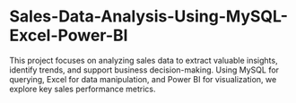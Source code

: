 # Sales-Data-Analysis-Using-MySQL-Excel-Power-BI
This project focuses on analyzing sales data to extract valuable insights, identify trends, and support business decision-making. Using MySQL for querying, Excel for data manipulation, and Power BI for visualization, we explore key sales performance metrics.
